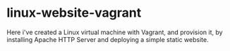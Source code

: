 # linux-website-vagrant
Here i've created a Linux virtual machine with Vagrant, and provision it, by installing Apache HTTP Server and deploying a simple static website.
